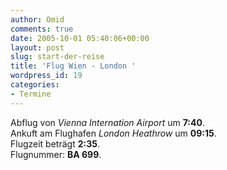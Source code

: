 ```yaml
---
author: Omid
comments: true
date: 2005-10-01 05:40:06+00:00
layout: post
slug: start-der-reise
title: 'Flug Wien - London '
wordpress_id: 19
categories:
- Termine
---
```


Abflug von _Vienna Internation Airport_ um **7:40**.  
Ankuft am Flughafen _London Heathrow_ um **09:15**.   
Flugzeit beträgt **2:35**.  
Flugnummer:  **BA 699**.  



